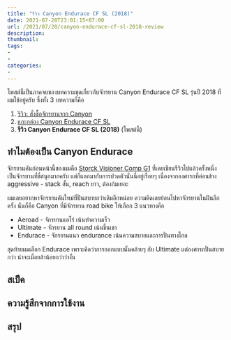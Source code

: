 ```yaml
---
title: "รีวิว Canyon Endurace CF SL (2018)"
date: 2021-07-28T23:01:15+07:00
url: /2021/07/28/canyon-endurace-cf-sl-2018-review
description:
thumbnail:
tags:
-
-
categories:
-
---
```


โพสต์นี้เป็นภาคจบของบทความชุดเกี่ยวกับจักรยาน Canyon Endurace CF SL รุ่นปี 2018 ที่ผมใช้อยู่ครับ
ซึ่งทั้ง 3 บทความก็คือ

1. [รีวิว: สั่งซื้อจักรยานจาก Canyon](https://armno.in.th/2019/01/28/ordering-a-canyon-bike-review/)
2. [แกะกล่อง Canyon Endurace CF SL](https://armno.in.th/2019/09/11/unboxing-canyon-endurace-cf-sl/)
3. **รีวิว Canyon Endurace CF SL (2018)** (โพสต์นี้)

## ทำไมต้องเป็น Canyon Endurace

จักรยานคันก่อนหน้านี้ของผมคือ [Storck Visioner Comp G1](https://armno.in.th/2018/03/17/review-storck-visioner-comp-g1/)
ที่เคยเขียนรีวิวไปแล้วครั้งหนึ่ง เป็นจักรยานที่ขี่สนุกมากครับ แต่ก็แลกมากับการปวดตัวนั่นนี่อยู่เรื่อยๆ เนื่องจากองศารถที่ค่อนข้าง aggressive - stack สั้น, reach ยาว, ต้องก้มเยอะ

ผมเลยอยากหาจักรยานคันใหม่ที่ปั่นสบายกว่าเดิมอีกหน่อย ความคิดเลยย้อนไปหาจักรยานในฝันอีกครั้ง
นั่นก็คือ Canyon ที่มีจักรยาน road bike ให้เลือก 3 แนวทางคือ

- Aeroad - จักรยานแอโร่ เน้นทำความเร็ว
- Ultimate - จักรยาน all round เน้นขึ้นเขา
- Endurace - จักรยานแนว endurance เน้นความสบายและการปั่นทางไกล

สุดท้ายผมเลือก Endurace เพราะคิดว่าการออกแบบนั้นคล้ายๆ กับ Ultimate
แต่องศารถปั่นสบายกว่า น่าจะเมื่อยล้าน้อยกว่าว่างั้น

## สเป็ค

## ความรู้สึกจากการใช้งาน

## สรุป


